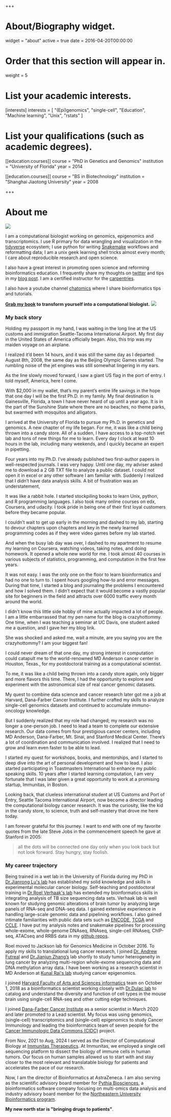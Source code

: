 +++
# About/Biography widget.
widget = "about"
active = true
date = 2016-04-20T00:00:00

# Order that this section will appear in.
weight = 5

# List your academic interests.
[interests]
  interests = [
    "(Epi)genomics",
    "single-cell",
    "Education",
    "Machine learning",
    "Unix",
    "rstats"
  ]

# List your qualifications (such as academic degrees).
[[education.courses]]
  course = "PhD in Genetics and Genomics"
  institution = "University of Florida"
  year = 2014

[[education.courses]]
  course = "BS in Biotechnology"
  institution = "Shanghai Jiaotong University"
  year = 2008

 
+++

# About me

![](/img/chatomics.png)

I am a computational biologist working on genomics, epigenomics and transcriptomics. I use R primary for data wrangling and visualization in the [tidyverse](https://www.tidyverse.org/) ecosystem; I use python for writing [Snakemake](https://snakemake.readthedocs.io/en/stable/) workflows and reformatting data; I am a unix geek learning shell tricks almost every month; I care about reproducible research and open science.

I also have a great interest in promoting open science and reforming bioinformatics education. I frequently share my thoughts on [twitter](https://twitter.com/tangming2005) and tips in my [blog post](http://crazyhottommy.blogspot.com/). I am a certified instructor for the [carpentries](https://carpentries.org/).

I also have a youtube channel [chatomics](https://www.youtube.com/@chatomics) where I share bioinformatics tips and tutorials.

**[Grab my book](https://divingintogeneticsandgenomics.ck.page/products/cell-line-to-command-line) to transform yourself into a computational biologist.**
![](/img/bookcover.png)

### My back story

Holding my passport in my hand, I was waiting in the long line at the US customs and immigration Seattle-Tacoma International Airport. My first day in the United States of America officially began. Also, this trip was my maiden voyage on an airplane.

I realized it’d been 14 hours, and it was still the same day as I departed: August 8th, 2008, the same day as the Beijing Olympic Games started. The rumbling noise of the jet engines was still somewhat lingering in my ears.

As the line slowly moved forward, I saw a giant US flag in the port of entry. I told myself, America, here I come.

With $2,000 in my wallet, that’s my parent’s entire life savings in the hope that one day I will be the first Ph.D. in my family. My final destination is Gainesville, Florida, a town I have never heard of up until a year ago. It is in the part of the Sunshine State where there are no beaches, no theme parks, but swarmed with mosquitos and alligators.

I arrived at the University of Florida to pursue my Ph.D. in genetics and genomics. A new chapter of my life began. For me, it was like a child being thrown into a candy store. All of a sudden, I have access to a top-notch wet lab and tons of new things for me to learn.
Every day I clock at least 10 hours in the lab, including many weekends, and I quickly became an expert in pipetting.

Four years into my Ph.D. I’ve already published two first-author papers in well-respected journals. I was very happy. Until one day, my adviser asked me to download a 2 GB TXT file to analyze a public dataset. I could not open it in excel or any other software I am familiar with. Suddenly I realized that I didn’t have data analysis skills. A bit of frustration was an understatement,

It was like a rabbit hole. I started stockpiling books to learn Unix, python, and R programming languages. I also took many online courses on edx, Coursera, and udacity. I took pride in being one of their first loyal customers before they became popular.

I couldn’t wait to get up early in the morning and dashed to my lab, starting to devour chapters upon chapters and key in the newly learned programming codes as if they were video games before my lab started.

And when the busy lab day was over, I dashed to my apartment to resume my learning on Coursera, watching videos, taking notes, and doing homework. It opened a whole new world for me. I took almost 40 courses in various subjects of statistics, programming, and computation in the first few years.

It was not easy. I was the only one on the floor to learn bioinformatics and had no one to turn to. I spent hours googling how-to and error messages. During that time, I started a blog and journaling the problems I encountered and how I solved them. I didn’t expect that it would become a vastly popular site for beginners in the field and attracts over 6000 traffic every month around the world.

I didn’t know this little side hobby of mine actually impacted a lot of people. I am a little embarrassed that my pen name for the blog is crazyhottommy. One time, when I was teaching a seminar at UC Davis, one student asked me a question, and I gave her my blog link.

She was shocked and asked me, wait a minute, are you saying you are the crazyhottommy? I am your biggest fan!

I could never dream of that one day, my strong interest in computation could catapult me to the world-renowned MD Anderson cancer center in Houston, Texas., for my postdoctoral training as a computational scientist.

To me, it was like a child being thrown into a candy store again, only bigger and more flavors this time. There, I had the opportunity to explore and experiment with the astronomical size of real cancer genomic datasets.

My quest to combine data science and cancer research later got me a job at Harvard, Dana-Farber Cancer Institute. I further crafted my skills to analyze single-cell genomics datasets and continued to accumulate immuno-oncology knowledge.

But I suddenly realized that my role had changed; my research was no longer a one-person job. I need to lead a team to complete our extensive research. Our data comes from four prestigious cancer centers, including MD Anderson, Dana-Farber, Mt. Sinai, and Stanford Medical Center. There’s a lot of coordination and communication involved. I realized that I need to grow and learn even faster to be able to lead.

I started my quest for workshops, books, and mentorships, and I started to deep dive into the art of personal development and how to lead. I also started participating in Toastmasters International to enhance my public speaking skills. 10 years after I started learning computation, I am very fortunate that I was later given a great opportunity to work at a promising startup, Immunitas, in Boston.

Looking back, that clueless international student at US Customs and Port of Entry, Seattle Tacoma International Airport, now become a director leading the computational biology cancer research. It was the curiosity, like the kid in the candy store, to science, truth and self-mastery that drove me here today.

I am forever grateful for this journey. I want to end with one of my favorite quotes from the late Steve Jobs in the commencement speech he gave at Stanford in 2005:

>all the dots will be connected one day only when you look back but not look forward. Stay hungry, stay foolish.


### My career trajectory

Being trained in a wet lab in the University of Florida during my PhD in [Dr.Jianrong Lu's lab](https://biochem.med.ufl.edu/research/primary-faculty/jianrong-lu/) has established my solid knowledge and skills in experimental molecular cancer biology. Self-teaching and postdoctoral training in [Dr.Roel Verhaak's lab](https://www.jax.org/research-and-faculty/faculty/roel-verhaak) has extended my bioinformatics skills in integrating analysis of TB size sequencing data sets. Verhaak lab is well known for studying genomic alterations of brain tumor by analyzing large panels of RNA-seq and DNA-seq data. I gained extensive experience in handling large-scale genomic data and pipelining workflows. I also gained intimate familiarities with public data sets such as [ENCODE](https://www.encodeproject.org/), [TCGA](https://portal.gdc.cancer.gov/) and [CCLE](http://www.broadinstitute.org/ccle/home). I have put my analysis notes and snakemake pipelines for processing whole-exome, whole-genome DNAseq, RNAseq, single-cell RNAseq, ChIP-seq, ATACseq and RRBS data in my [github repos](https://github.com/crazyhottommy). 

Roel moved to Jackson lab for Genomics Medicine in October 2016. To apply my skills to translational lung cancer research, I joined [Dr. Andrew Futreal](https://gsbs.uth.edu/faculty/faculty-directory/faculty-profiles.htm?id=bc44b01e-38b8-4e9f-ab8b-627c05c4b708) and [Dr.Jianjun Zhang’s](http://faculty.mdanderson.org/Jianjun_Zhang/) lab shortly to study tumor heterogeneity in lung cancer by analyzing multi-region whole-exome sequencing data and DNA methylation array data. I have been working as a research scientist in MD Anderson at [Kunal Rai's lab](http://railab.org/people.html) studying cancer epigenomics.

I joined [Harvard Faculty of Arts and Sciences informatics](https://informatics.fas.harvard.edu) team on October 1, 2018 as a bioinformatics scientist working closely with [Dr.Dulac lab](https://www.dulaclab.com) to catalog and understand the diversity and function of cell types in the mouse brain using single-cell RNA-seq and other cutting edge techniques.

I joined [Dana-Farber Cancer Institute](https://ds.dfci.harvard.edu/) as a senior scientist in March 2020 and later promoted to a Lead scientist. My focus was using genomics, (single-cell) transcriptomics and (single-cell) epigenomics to study Cancer Immunology and leading the bioinformatics team of seven people for the [Cancer Immunologic Data Commons (CIDC)](https://cimac-network.org/cidc/) project.

From Nov, 2021 to Aug, 2024 I served as the Director of Computational Biology at [Immunitas Therapeutics](https://www.immunitastx.com/). At Immunitas, we employed a single cell sequencing platform to dissect the biology of immune cells in human tumors. Our focus on human samples allowed us to start with and stay closer to the most relevant and translatable biology for patients and accelerates the pace of our research. 

Now, I am the director of Bioinformatics at AstraZeneca. I am also serving as the scientific advisory board member for [Pythia Biosciences](https://www.pythiabio.com/about-1), a bioinformatics software company focusing on multi-omics data analysis and industry advisory board member for the [Northeastern University Bioinformatics program](https://connect.northeastern.edu/portal/lp?page=5c813823-26b4-a49b-d047-0ad08b5d5271).

**My new north star is "bringing drugs to patients"**.


